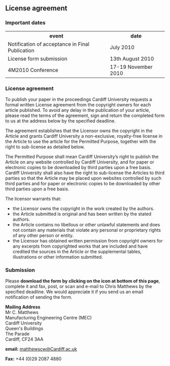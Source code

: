 ## License agreement 

### Important dates


<table class="info" style="width:100%;">
<tr><th>event</th><th>date</th></tr>
<tr><td>Notification of acceptance in Final Publication</td><td>July 2010</td></tr> 
<tr class="current"><td>License form submission</td><td>13th August 2010</td></tr>
<tr class="main-event"><td>4M2010 Conference</td><td>17-19 November 2010</td></tr> 
</table>

### License agreement



To publish your paper in the proceedings Cardiff University requests a formal written License agreement from the copyright owners for each article published. To avoid any delay in the publication of your article, please read the terms of the agreement, sign and return the completed form to us at the address below by the specified deadline.

The agreement establishes that the Licensor owns the copyright in the Article and grants Cardiff University a non-exclusive, royalty-free license in the Article to use the article for the Permitted Purpose, together with the right to sub-license as detailed below. 

The Permitted Purpose shall mean Cardiff University’s right to publish the Article on any website controlled by Cardiff University, and for paper or electronic copies to be downloaded by third parties upon a free basis. Cardiff University shall also have the right to sub-license the Articles to third parties so that the Article may be placed upon websites controlled by such third parties and for paper or electronic copies to be downloaded by other third parties upon a free basis.

The licensor warrants that:  

 * the Licensor owns the copyright in the work created by the  authors.  
 * the Article submitted is original and has been written by the stated authors.  
 * the Article contains no libellous or other unlawful statements and does not contain any materials that violate any personal or proprietary rights of any other person or entity. 
 * the Licensor has obtained written permission from copyright owners for any excerpts from copyrighted works that are included and have credited the sources in  the Article or  the supplemental tables, illustrations or other information submitted. 

### Submission


Please **download the form by clicking on the icon at bottom of this page**, complete it and fax, post, or scan and e-mail to Chris Matthews by the specified deadline. We would appreciate it if you send us an email notification of sending the form.

**Mailing Address**  
Mr C. Matthews  
Manufacturing Engineering Centre (MEC)   
Cardiff University    
Queen's Buildings  
The Parade  
Cardiff, CF24 3AA    

**email:** [matthewscw@Cardiff.ac.uk](mailto:matthewscw@Cardiff.ac.uk)   
 
**Fax:** +44 (0)29 2087 4880 